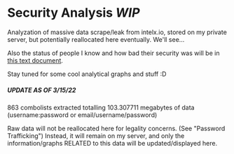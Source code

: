 # Security Analysis *WIP*
Analyzation of massive data scrape/leak from intelx.io, stored on my private server, but potentially reallocated here eventually. We'll see...

Also the status of people I know and how bad their security was will be in [this text document](https://github.com/2lag/Security-Analysis/blob/main/viewers.txt).

Stay tuned for some cool analytical graphs and stuff :D


##### UPDATE AS OF 3/15/22
863 combolists extracted totalling 103.307711 megabytes of data (username:password or email/username/password)

Raw data will not be reallocated here for legality concerns. (See "Password Trafficking")
Instead, it will remain on my server, and only the information/graphs RELATED to this data will be updated/displayed here.
